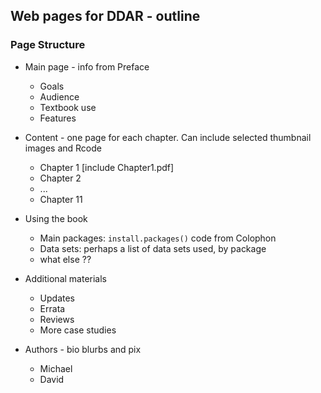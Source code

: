 ## Web pages for DDAR - outline

### Page Structure 

* Main page - info from Preface
	
  	* Goals
  	* Audience
  	* Textbook use
  	* Features

* Content - one page for each chapter.  Can include selected thumbnail images and Rcode 

  	* Chapter 1 [include Chapter1.pdf]
  	* Chapter 2
  	* ...
  	* Chapter 11

* Using the book

  	* Main packages:  `install.packages()` code from Colophon
  	* Data sets: perhaps a list of data sets used, by package
  	* what else ??

* Additional materials

  	* Updates
  	* Errata
  	* Reviews
  	* More case studies

* Authors - bio blurbs and pix

  	* Michael
  	* David
